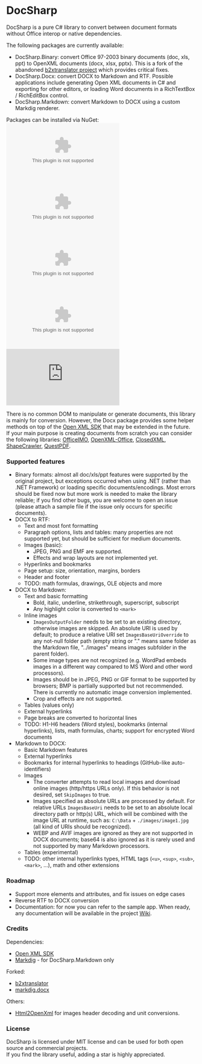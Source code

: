 # DocSharp

DocSharp is a pure C# library to convert between document formats without Office interop or native dependencies.

The following packages are currently available:

- DocSharp.Binary: convert Office 97-2003 binary documents (doc, xls, ppt) to OpenXML documents (docx, xlsx, pptx). This is a fork of the abandoned [b2xtranslator project](https://github.com/EvolutionJobs/b2xtranslator) which provides critical fixes. 
- DocSharp.Docx: convert DOCX to Markdown and RTF. Possible applications include generating Open XML documents in C# and exporting for other editors, or loading Word documents in a RichTextBox / RichEditBox control.
- DocSharp.Markdown: convert Markdown to DOCX using a custom Markdig renderer.

Packages can be installed via NuGet:  
[![NuGet](https://img.shields.io/nuget/vpre/DocSharp.Binary.Doc?style=flat-square&label=DocSharp.Binary.Doc)](https://www.nuget.org/packages/DocSharp.Binary.Doc/) 
[![NuGet](https://img.shields.io/nuget/vpre/DocSharp.Binary.Xls?style=flat-square&label=DocSharp.Binary.Xls)](https://www.nuget.org/packages/DocSharp.Binary.Xls/)
[![NuGet](https://img.shields.io/nuget/vpre/DocSharp.Binary.Ppt?style=flat-square&label=DocSharp.Binary.Ppt)](https://www.nuget.org/packages/DocSharp.Binary.Ppt/)
[![NuGet](https://img.shields.io/nuget/vpre/DocSharp.Docx?style=flat-square&label=DocSharp.Docx)](https://www.nuget.org/packages/DocSharp.Docx/)
[![NuGet](https://img.shields.io/nuget/vpre/DocSharp.Markdown?style=flat-square&label=DocSharp.Markdown)](https://www.nuget.org/packages/DocSharp.Markdown/)

There is no common DOM to manipulate or generate documents, this library is mainly for conversion. However, the Docx package provides some helper methods on top of the [Open XML SDK](https://github.com/dotnet/Open-XML-SDK) that may be extended in the future.  
If your main purpose is creating documents from scratch you can consider the following libraries: [OfficeIMO](https://github.com/EvotecIT/OfficeIMO), [OpenXML-Office](https://github.com/DraviaVemal/OpenXML-Office), [ClosedXML](https://github.com/ClosedXML/ClosedXML), [ShapeCrawler](https://github.com/ShapeCrawler/ShapeCrawler), [QuestPDF](https://github.com/QuestPDF/QuestPDF).

### Supported features

- Binary formats: almost all doc/xls/ppt features were supported by the original project, but exceptions occurred when using .NET (rather than .NET Framework) or loading specific documents/encodings. Most errors should be fixed now but more work is needed to make the library reliable; if you find other bugs, you are welcome to open an issue (please attach a sample file if the issue only occurs for specific documents).
- DOCX to RTF: 
  * Text and most font formatting
  * Paragraph options, lists and tables: many properties are not supported yet, but should be sufficient for medium documents.
  * Images (basic):
    - JPEG, PNG and EMF are supported.
    - Effects and wrap layouts are not implemented yet.
  * Hyperlinks and bookmarks
  * Page setup: size, orientation, margins, borders
  * Header and footer
  * TODO: math formulas, drawings, OLE objects and more
- DOCX to Markdown:
  * Text and basic formatting
    - Bold, italic, underline, strikethrough, superscript, subscript
    - Any highlight color is converted to `<mark>`
  * Inline images
    - `ImagesOutputFolder` needs to be set to an existing directory, otherwise images are skipped. An absolute URI is used by default; to produce a relative URI set `ImagesBaseUriOverride` to any not-null folder path (empty string or "." means same folder as the Markdown file, "../images" means images subfolder in the parent folder).
    - Some image types are not recognized (e.g. WordPad embeds images in a different way compared to MS Word and other word processors).
    - Images should be in JPEG, PNG or GIF format to be supported by browsers; BMP is partially supported but not recommended. There is currently no automatic image conversion implemented.
    - Crop and effects are not supported.
  * Tables (values only)
  * External hyperlinks
  * Page breaks are converted to horizontal lines
  * TODO: H1-H6 headers (Word styles), bookmarks (internal hyperlinks), lists, math formulas, charts; support for encrypted Word documents
- Markdown to DOCX:
  * Basic Markdown features
  * External hyperlinks
  * Bookmarks for internal hyperlinks to headings (GitHub-like auto-identifiers)
  * Images
    - The converter attempts to read local images and download online images (http/https URLs only). If this behavior is not desired, set `SkipImages` to true.
    - Images specified as absolute URLs are processed by default. For relative URLs `ImagesBaseUri` needs to be set to an absolute local directory path or http(s) URL, which will be combined with the image URL at runtime, such as: `C:\Data` + `./images/image1.jpg` (all kind of URIs should be recognized).
    - WEBP and AVIF images are ignored as they are not supported in DOCX documents; base64 is also ignored as it is rarely used and not supported by many Markdown processors.
  * Tables (experimental)
  * TODO: other internal hyperlinks types, HTML tags (`<u>`, `<sup>`, `<sub>`, `<mark>`, ...), math and other extensions

### Roadmap

- Support more elements and attributes, and fix issues on edge cases
- Reverse RTF to DOCX conversion
- Documentation: for now you can refer to the sample app. When ready, any documentation will be available in the project [Wiki](https://github.com/manfromarce/DocSharp/wiki).

### Credits

Dependencies: 
- [Open XML SDK](https://github.com/dotnet/Open-XML-SDK)
- [Markdig](https://github.com/xoofx/markdig) - for DocSharp.Markdown only

Forked: 
- [b2xtranslator](https://github.com/EvolutionJobs/b2xtranslator)
- [markdig.docx](https://github.com/morincer/markdig.docx)

Others:
- [Html2OpenXml](https://github.com/onizet/html2openxml) for images header decoding and unit conversions.

### License

DocSharp is licensed under MIT license and can be used for both open source and commercial projects.  
If you find the library useful, adding a star is highly appreciated.
